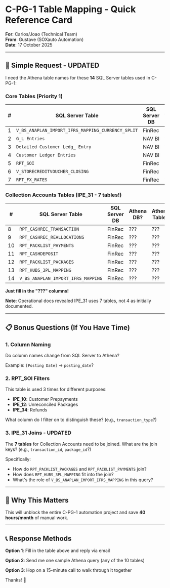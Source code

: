 # C-PG-1 Table Mapping - Quick Reference Card

**For**: Carlos/Joao (Technical Team)  
**From**: Gustave (SOXauto Automation)  
**Date**: 17 October 2025

---

## 🎯 Simple Request - **UPDATED**

I need the Athena table names for these **14** SQL Server tables used in C-PG-1:

### Core Tables (Priority 1)

| # | SQL Server Table | SQL Server DB | Athena DB? | Athena Table? |
|---|------------------|---------------|------------|---------------|
| 1 | `V_BS_ANAPLAN_IMPORT_IFRS_MAPPING_CURRENCY_SPLIT` | FinRec | ??? | ??? |
| 2 | `G_L Entries` | NAV BI | ??? | ??? |
| 3 | `Detailed Customer Ledg_ Entry` | NAV BI | ??? | ??? |
| 4 | `Customer Ledger Entries` | NAV BI | ??? | ??? |
| 5 | `RPT_SOI` | FinRec | ??? | ??? |
| 6 | `V_STORECREDITVOUCHER_CLOSING` | FinRec | ??? | ??? |
| 7 | `RPT_FX_RATES` | FinRec | ??? | ??? |

### Collection Accounts Tables (IPE_31 - 7 tables!)

| # | SQL Server Table | SQL Server DB | Athena DB? | Athena Table? |
|---|------------------|---------------|------------|---------------|
| 8 | `RPT_CASHREC_TRANSACTION` | FinRec | ??? | ??? |
| 9 | `RPT_CASHREC_REALLOCATIONS` | FinRec | ??? | ??? |
| 10 | `RPT_PACKLIST_PAYMENTS` | FinRec | ??? | ??? |
| 11 | `RPT_CASHDEPOSIT` | FinRec | ??? | ??? |
| 12 | `RPT_PACKLIST_PACKAGES` | FinRec | ??? | ??? |
| 13 | `RPT_HUBS_3PL_MAPPING` | FinRec | ??? | ??? |
| 14 | `V_BS_ANAPLAN_IMPORT_IFRS_MAPPING` | FinRec | ??? | ??? |

**Just fill in the "???" columns!**

**Note**: Operational docs revealed IPE_31 uses 7 tables, not 4 as initially documented.

---

## 📋 Bonus Questions (If You Have Time)

### 1. Column Naming
Do column names change from SQL Server to Athena?

Example: `[Posting Date]` → `posting_date`?

### 2. RPT_SOI Filters
This table is used 3 times for different purposes:
- **IPE_10**: Customer Prepayments
- **IPE_12**: Unreconciled Packages  
- **IPE_34**: Refunds

What column do I filter on to distinguish these? (e.g., `transaction_type`?)

### 3. IPE_31 Joins - **UPDATED**
The **7 tables** for Collection Accounts need to be joined. What are the join keys? (e.g., `transaction_id`, `package_id`?)

Specifically:
- How do `RPT_PACKLIST_PACKAGES` and `RPT_PACKLIST_PAYMENTS` join?
- How does `RPT_HUBS_3PL_MAPPING` fit into the join?
- What's the role of `V_BS_ANAPLAN_IMPORT_IFRS_MAPPING` in this query?

---

## 🚀 Why This Matters

This will unblock the entire C-PG-1 automation project and save **40 hours/month** of manual work.

---

## 📞 Response Methods

**Option 1**: Fill in the table above and reply via email

**Option 2**: Send me one sample Athena query (any of the 10 tables)

**Option 3**: Hop on a 15-minute call to walk through it together

Thanks! 🙏

